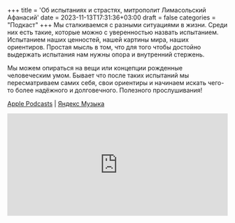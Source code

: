 +++
title = 'Об испытаниях и страстях, митрополит Лимасольский Афанасий'
date = 2023-11-13T17:31:36+03:00
draft = false
categories = "Подкаст"
+++
Мы сталкиваемся с разными ситуациями в жизни. Среди них есть такие, которые можно с уверенностью назвать испытанием. Испытанием наших ценностей, нашей картины мира, наших ориентиров. Простая мысль в том, что для того чтобы достойно выдержать испытания нам нужны опора и внутренний стержень.

Мы можем опираться на вещи или концепции рожденные человеческим умом. Бывает что после таких испытаний мы пересматриваем самих себя, свои ориентиры и начинаем искать чего-то более надёжного и долговечного. Полезного прослушивания!

[Apple Podcasts](https://podcasts.apple.com/by/podcast/%D0%BE%D0%B1-%D0%B8%D1%81%D0%BF%D1%8B%D1%82%D0%B0%D0%BD%D0%B8%D1%8F%D1%85-%D0%B8-%D1%81%D1%82%D1%80%D0%B0%D1%81%D1%82%D1%8F%D1%85-%D0%BC%D0%B8%D1%82%D1%80%D0%BE%D0%BF%D0%BE%D0%BB%D0%B8%D1%82-%D0%BB%D0%B8%D0%BC%D0%B0%D1%81%D0%BE%D0%BB%D1%8C%D1%81%D0%BA%D0%B8%D0%B9-%D0%B0%D1%84%D0%B0%D0%BD%D0%B0%D1%81%D0%B8%D0%B9/id1670004262?i=1000634646852) | [Яндекс Музыка](https://music.yandex.ru/album/24972875/track/119222483)

<iframe src="https://player.mave.digital?podcast=bonfire&episode=27&color=rgb(63,128,158)&mute=1&date=1&download=1" style="width: 100%" height="235" scrolling="no" frameborder="no"></iframe>
